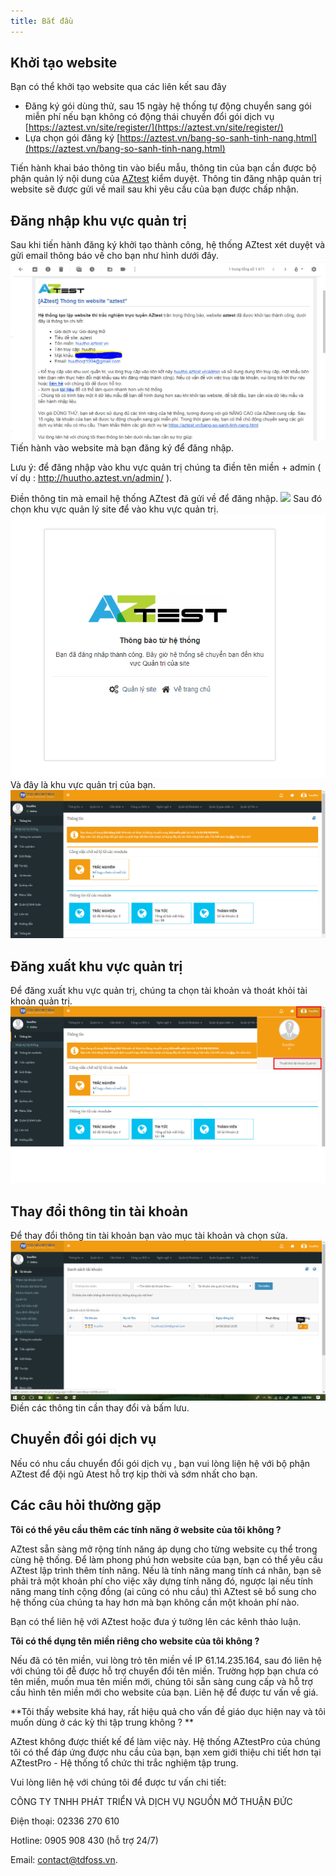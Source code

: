 ```yaml
---
title: Bắt đầu
---
```


## Khởi tạo website

Bạn có thể khởi tạo website qua các liên kết sau đây

- Đăng ký gói dùng thử, sau 15 ngày hệ thống tự động chuyển sang gói miễn phí nếu bạn không có động thái chuyển đổi gói dịch vụ [https://aztest.vn/site/register/](https://aztest.vn/site/register/)
- Lựa chọn gói đăng ký [https://aztest.vn/bang-so-sanh-tinh-nang.html](https://aztest.vn/bang-so-sanh-tinh-nang.html)

Tiến hành khai báo thông tin vào biểu mẫu, thông tin của bạn cần được bộ phận quản lý nội dung của [AZtest](https://aztest.vn) kiểm duyệt. Thông tin đăng nhập quản trị website sẽ được gửi về mail sau khi yêu cầu của bạn được chấp nhận.

## Đăng nhập khu vực quản trị

Sau khi tiến hành đăng ký khởi tạo thành công, hệ thống AZtest xét duyệt và gửi email thông báo về cho bạn như hình dưới đây.
![](images/start/email_xac_nhan.PNG)
Tiến hành vào website mà bạn đăng ký để đăng nhập.

Lưu ý: để đăng nhập vào khu vực quản trị chúng ta điền tên miền + admin ( ví dụ : http://huutho.aztest.vn/admin/ ).

Điền thông tin mà email hệ thống AZtest đã gửi về để đăng nhập.
![](file:///C:/xampp/htdocs/aztest/content/images/start/dang_nhap.PNG)
Sau đó chọn khu vực quản lý site để vào khu vực quản trị.
![](images/start/chon_khu_vuc.PNG)
Và đây là khu vực quản trị của bạn.
![](images/start/khu_vuc_quan_tri.PNG)

## Đăng xuất khu vực quản trị
Để đăng xuất khu vực quản trị, chúng
 ta chọn tài khoản và thoát khỏi tài khoản quản trị.
![](images/start/dang_xuat.png)	
## Thay đổi thông tin tài khoản
Để thay đổi thông tin tài khoản	bạn vào mục tài khoản và chọn sửa. 
![](images/start/sua_tai_khoan.png) 
Điền các thông tin cần thay đổi và bấm lưu.

## Chuyển đổi gói dịch vụ

Nếu có nhu cầu chuyển đổi gói dịch vụ , bạn vui lòng liện hệ với bộ phận AZtest để đội ngũ Atest hỗ trợ kịp thời và sớm nhất cho bạn.

## Các câu hỏi thường gặp
**Tôi có thể yêu cầu thêm các tính năng ở website của tôi không ?**

AZtest sẵn sàng mở rộng tính năng áp dụng cho từng website cụ thể trong cùng hệ thống. Để làm phong phú hơn website của bạn, bạn có thể yêu cầu AZtest lập trình thêm tính năng. Nếu là tính năng mang tính cá nhân, bạn sẽ phải trả một khoản phí cho việc xây dựng tính năng đó, ngược lại nếu tính năng mang tính cộng đồng (ai cũng có nhu cầu) thì AZtest sẽ bổ sung cho hệ thống của chúng ta hay hơn mà bạn không cần một khoản phí nào.

Bạn có thể liên hệ với AZtest hoặc đưa ý tưởng lên các kênh thảo luận.

**Tôi có thể dụng tên miền riêng cho website của tôi không ?**

Nếu đã có tên miền, vui lòng trỏ tên miền về IP 61.14.235.164, sau đó liên hệ với chúng tôi đễ được hỗ trợ chuyển đổi tên miền.
Trường hợp bạn chưa có tên miền, muốn mua tên miền mới, chúng tôi sẵn sàng cung cấp và hỗ trợ cấu hình tên miền mới cho website của bạn. Liên hệ để được tư vấn về giá.

**Tôi thấy website khá hay, rất hiệu quả cho vấn đề giáo dục hiện nay và tôi muốn dùng ở các kỳ thi tập trung không ? **

AZtest không được thiết kế để làm việc này. Hệ thống AZtestPro của chúng tôi có thể đáp ứng được nhu cầu của bạn, bạn xem giới thiệu chi tiết hơn tại AZtestPro - Hệ thống tổ chức thi trắc nghiệm tập trung.

Vui lòng liên hệ với chúng tôi để được tư vấn chi tiết:

CÔNG TY TNHH PHÁT TRIỂN VÀ DỊCH VỤ NGUỒN MỞ THUẬN ĐỨC

Điện thoại: 02336 270 610

Hotline: 0905 908 430 (hỗ trợ 24/7)

Email: contact@tdfoss.vn.

